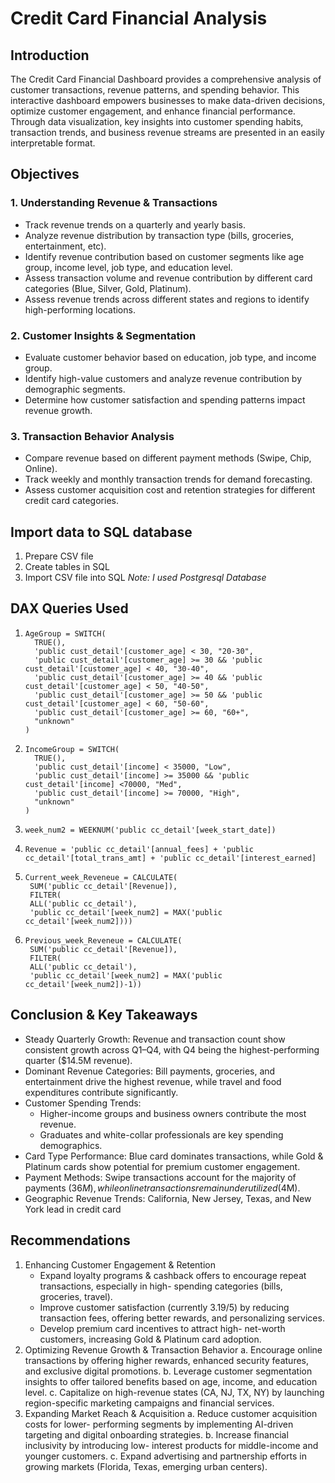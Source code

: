 # Credit Card Financial Analysis
## Introduction
The Credit Card Financial Dashboard provides a comprehensive analysis of customer transactions, revenue patterns, and spending behavior. This interactive dashboard empowers businesses to make data-driven decisions, optimize customer engagement, and enhance financial performance.
Through data visualization, key insights into customer spending habits, transaction trends, and business revenue streams are presented in an easily interpretable format.

## Objectives
### 1. Understanding Revenue & Transactions
- Track revenue trends on a quarterly and yearly basis.
- Analyze revenue distribution by transaction type (bills, groceries, entertainment, etc).
- Identify revenue contribution based on customer segments like age group, income level, job type, and education level.
- Assess transaction volume and revenue contribution by different card categories (Blue, Silver, Gold, Platinum).
- Assess revenue trends across different states and regions to identify high-performing locations.
### 2. Customer Insights & Segmentation
- Evaluate customer behavior based on education, job type, and income group.
- Identify high-value customers and analyze revenue contribution by demographic segments.
- Determine how customer satisfaction and spending patterns impact revenue growth.
### 3. Transaction Behavior Analysis
- Compare revenue based on different payment methods (Swipe, Chip, Online).
- Track weekly and monthly transaction trends for demand forecasting.
- Assess customer acquisition cost and retention strategies for different credit card categories.

## Import data to SQL database
1. Prepare CSV file
2. Create tables in SQL
3. Import CSV file into SQL
*Note: I used Postgresql Database*

## DAX Queries Used
1. ```
   AgeGroup = SWITCH(
     TRUE(),
     'public cust_detail'[customer_age] < 30, "20-30",
     'public cust_detail'[customer_age] >= 30 && 'public cust_detail'[customer_age] < 40, "30-40",
     'public cust_detail'[customer_age] >= 40 && 'public cust_detail'[customer_age] < 50, "40-50",
     'public cust_detail'[customer_age] >= 50 && 'public cust_detail'[customer_age] < 60, "50-60",
     'public cust_detail'[customer_age] >= 60, "60+",
     "unknown"
   )
   ```
2. ```
   IncomeGroup = SWITCH(
     TRUE(),
     'public cust_detail'[income] < 35000, "Low",
     'public cust_detail'[income] >= 35000 && 'public cust_detail'[income] <70000, "Med",
     'public cust_detail'[income] >= 70000, "High",
     "unknown"
   )
   ```
3. ```
   week_num2 = WEEKNUM('public cc_detail'[week_start_date])
   ```
   
4. ```
   Revenue = 'public cc_detail'[annual_fees] + 'public cc_detail'[total_trans_amt] + 'public cc_detail'[interest_earned]
   ```
5. ```
   Current_week_Reveneue = CALCULATE(
    SUM('public cc_detail'[Revenue]),
    FILTER(
    ALL('public cc_detail'),
    'public cc_detail'[week_num2] = MAX('public cc_detail'[week_num2])))
   ```
6. ```
   Previous_week_Reveneue = CALCULATE(
    SUM('public cc_detail'[Revenue]),
    FILTER(
    ALL('public cc_detail'),
    'public cc_detail'[week_num2] = MAX('public cc_detail'[week_num2])-1))
   ```

## Conclusion & Key Takeaways
- Steady Quarterly Growth: Revenue and transaction count show consistent growth across Q1–Q4, with Q4 being the highest-performing quarter ($14.5M revenue).
- Dominant Revenue Categories: Bill payments, groceries, and entertainment drive the highest revenue, while travel and food expenditures contribute significantly.
- Customer Spending Trends:
  - Higher-income groups and business owners contribute the most revenue.
  - Graduates and white-collar professionals are key spending demographics.
- Card Type Performance: Blue card dominates transactions, while Gold & Platinum cards show potential for premium customer engagement.
- Payment Methods: Swipe transactions account for the majority of payments ($36M), while online transactions remain underutilized ($4M).
- Geographic Revenue Trends: California, New Jersey, Texas, and New York lead in credit card

## Recommendations
1. Enhancing Customer Engagement & Retention
   - Expand loyalty programs & cashback offers to encourage repeat transactions, especially in high- spending categories (bills, groceries, travel).
   - Improve customer satisfaction (currently 3.19/5) by reducing transaction fees, offering better rewards, and personalizing services.
   - Develop premium card incentives to attract high- net-worth customers, increasing Gold & Platinum card adoption.
2. Optimizing Revenue Growth & Transaction Behavior
  a. Encourage online transactions by offering higher rewards, enhanced security features, and exclusive digital promotions.
  b. Leverage customer segmentation insights to offer tailored benefits based on age, income, and education level.
  c. Capitalize on high-revenue states (CA, NJ, TX, NY) by launching region-specific marketing campaigns and financial services.
3. Expanding Market Reach & Acquisition
  a. Reduce customer acquisition costs for lower- performing segments by implementing AI-driven targeting and digital onboarding strategies.
  b. Increase financial inclusivity by introducing low- interest products for middle-income and younger customers.
  c. Expand advertising and partnership efforts in growing markets (Florida, Texas, emerging urban centers).

